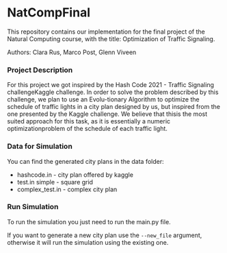 # NatCompFinal
This repository contains our implementation for the final project of the Natural Computing course, with the title: Optimization of Traffic Signaling.

Authors: Clara Rus, Marco Post, Glenn Viveen

### Project Description
For this project we got inspired by the Hash Code 2021 - Traffic Signaling challengeKaggle challenge. In order to solve the problem described by this challenge, we plan to use an Evolu-tionary Algorithm to optimize the schedule of traffic lights in a city plan designed by us, but inspired from the one presented by the Kaggle challenge. We believe that thisis the most suited approach for this task, as it is essentially a numeric optimizationproblem of the schedule of each traffic light. 

### Data for Simulation
You can find the generated city plans in the data folder:
* hashcode.in - city plan offered by kaggle
* test.in simple - square grid 
* complex_test.in - complex city plan 

### Run Simulation
To run the simulation you just need to run the main.py file. 

If you want to generate a new city plan use the `--new_file` argument, otherwise it will run the simulation using the existing one. 
